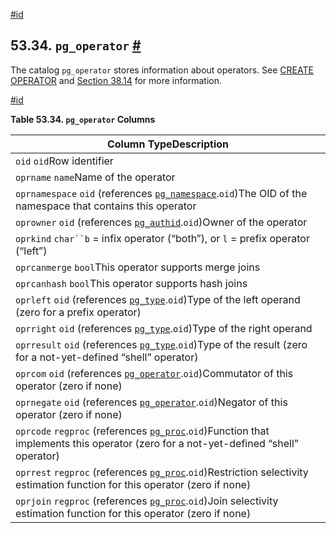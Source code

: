 [#id](#CATALOG-PG-OPERATOR)

## 53.34. `pg_operator` [#](#CATALOG-PG-OPERATOR)



The catalog `pg_operator` stores information about operators. See [CREATE OPERATOR](sql-createoperator) and [Section 38.14](xoper) for more information.

[#id](#id-1.10.4.36.4)

**Table 53.34. `pg_operator` Columns**

| Column TypeDescription                                                                                                                                       |
| ------------------------------------------------------------------------------------------------------------------------------------------------------------ |
| `oid` `oid`Row identifier                                                                                                                                    |
| `oprname` `name`Name of the operator                                                                                                                         |
| `oprnamespace` `oid` (references [`pg_namespace`](catalog-pg-namespace).`oid`)The OID of the namespace that contains this operator                      |
| `oprowner` `oid` (references [`pg_authid`](catalog-pg-authid).`oid`)Owner of the operator                                                               |
| `oprkind` `char``b` = infix operator (“both”), or `l` = prefix operator (“left”)                                                                             |
| `oprcanmerge` `bool`This operator supports merge joins                                                                                                       |
| `oprcanhash` `bool`This operator supports hash joins                                                                                                         |
| `oprleft` `oid` (references [`pg_type`](catalog-pg-type).`oid`)Type of the left operand (zero for a prefix operator)                                    |
| `oprright` `oid` (references [`pg_type`](catalog-pg-type).`oid`)Type of the right operand                                                               |
| `oprresult` `oid` (references [`pg_type`](catalog-pg-type).`oid`)Type of the result (zero for a not-yet-defined “shell” operator)                       |
| `oprcom` `oid` (references [`pg_operator`](catalog-pg-operator).`oid`)Commutator of this operator (zero if none)                                        |
| `oprnegate` `oid` (references [`pg_operator`](catalog-pg-operator).`oid`)Negator of this operator (zero if none)                                        |
| `oprcode` `regproc` (references [`pg_proc`](catalog-pg-proc).`oid`)Function that implements this operator (zero for a not-yet-defined “shell” operator) |
| `oprrest` `regproc` (references [`pg_proc`](catalog-pg-proc).`oid`)Restriction selectivity estimation function for this operator (zero if none)         |
| `oprjoin` `regproc` (references [`pg_proc`](catalog-pg-proc).`oid`)Join selectivity estimation function for this operator (zero if none)                |